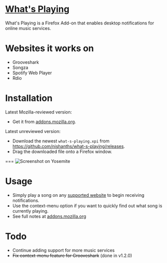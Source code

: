 [What's Playing](https://addons.mozilla.org/addon/what-s-playing)
===
What's Playing is a Firefox Add-on that enables desktop notifications for online music services.

Websites it works on
===
* Grooveshark
* Songza
* Spotify Web Player
* Rdio

Installation
===
Latest Mozilla-reviewed version:
- Get it from [addons.mozilla.org](https://addons.mozilla.org/addon/what-s-playing).

Latest unreviewed version:
- Download the newest `what-s-playing.xpi` from https://github.com/nishanths/what-s-playing/releases.
- Drag the downloaded file onto a Firefox window.

===
![Screenshot on Yosemite](http://cl.ly/image/0d0b240R0W2Q/140222.png)

Usage
===
- Simply play a song on any [supported website](https://github.com/nishanths/what-s-playing#websites-it-works-on) to begin receiving notifications.
- Use the context-menu option if you want to quickly find out what song is currently playing.
- See full notes at [addons.mozilla.org](https://addons.mozilla.org/addon/what-s-playing)

Todo
===
- Continue adding support for more music services
- ~~Fix context-menu feature for Grooveshark~~ (done in v1.2.0)
